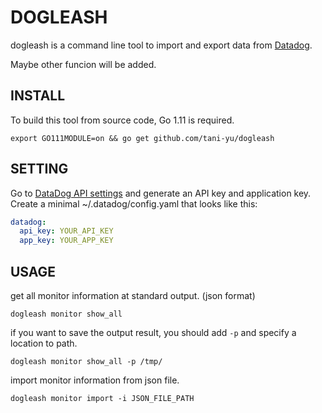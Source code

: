 # DOGLEASH

dogleash is a command line tool to import and export data from [Datadog](https://www.datadoghq.com/).

Maybe other funcion will be added.

## INSTALL

To build this tool from source code, Go 1.11 is required.

```
export GO111MODULE=on && go get github.com/tani-yu/dogleash
```

## SETTING
Go to [DataDog API settings](https://app.datadoghq.com/account/settings#api)
and generate an API key and application key.  Create a minimal ~/.datadog/config.yaml
that looks like this:

```yaml
datadog:
  api_key: YOUR_API_KEY
  app_key: YOUR_APP_KEY
```

## USAGE

get all monitor information at standard output. (json format)

```
dogleash monitor show_all
```

if you want to save the output result, you should add `-p` and specify a location to path.

```
dogleash monitor show_all -p /tmp/
```

import monitor information from json file.

```
dogleash monitor import -i JSON_FILE_PATH
```
